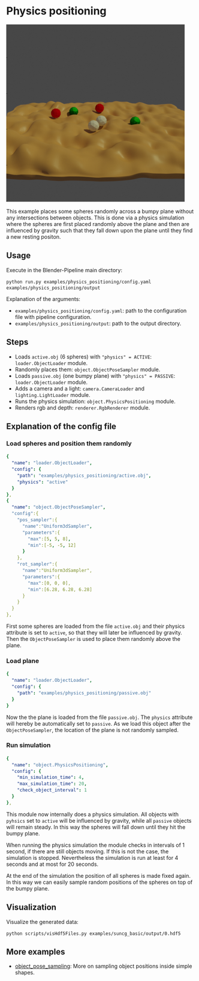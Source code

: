 # Physics positioning

![](rendering.png)

This example places some spheres randomly across a bumpy plane without any intersections between objects.
This is done via a physics simulation where the spheres are first placed randomly above the plane and then are influenced by gravity such that they fall down upon the plane until they find a new resting positon.

## Usage

Execute in the Blender-Pipeline main directory:

```
python run.py examples/physics_positioning/config.yaml examples/physics_positioning/output
```

Explanation of the arguments:
* `examples/physics_positioning/config.yaml`: path to the configuration file with pipeline configuration.
* `examples/physics_positioning/output`: path to the output directory.

## Steps

* Loads `active.obj` (6 spheres) with `"physics" = ACTIVE`: `loader.ObjectLoader` module.
* Randomly places them: `object.ObjectPoseSampler` module.
* Loads `passive.obj` (one bumpy plane) with `"physics" = PASSIVE`: `loader.ObjectLoader` module.
* Adds a camera and a light: `camera.CameraLoader` and `lighting.LightLoader` module.
* Runs the physics simulation: `object.PhysicsPositioning` module.
* Renders rgb and depth: `renderer.RgbRenderer` module.

## Explanation of the config file

### Load spheres and position them randomly
```yaml
{
  "name": "loader.ObjectLoader",
  "config": {
    "path": "examples/physics_positioning/active.obj",
    "physics": "active"
  }
},
{
  "name": "object.ObjectPoseSampler",
  "config":{
    "pos_sampler":{
      "name":"Uniform3dSampler",
      "parameters":{
        "max":[5, 5, 8],
        "min":[-5, -5, 12]
      }
    },
    "rot_sampler":{
      "name":"Uniform3dSampler",
      "parameters":{
        "max":[0, 0, 0],
        "min":[6.28, 6.28, 6.28]
      }
    }
  }
},
```

First some spheres are loaded from the file `active.obj` and their physics attribute is set to `active`, so that they will later be influenced by gravity. 
Then the `ObjectPoseSampler` is used to place them randomly above the plane.
 
 
### Load plane

```yaml
{
  "name": "loader.ObjectLoader",
  "config": {
    "path": "examples/physics_positioning/passive.obj"
  }
}
```

Now the the plane is loaded from the file `passive.obj`. 
The `physics` attribute will hereby be automatically set to `passive`.
As we load this object after the `ObjectPoseSampler`, the location of the plane is not randomly sampled.

### Run simulation

```yaml
{
  "name": "object.PhysicsPositioning",
  "config": {
    "min_simulation_time": 4,
    "max_simulation_time": 20,
    "check_object_interval": 1
  }
},
```

This module now internally does a physics simulation. 
All objects with `pyhsics` set to `active` will be influenced by gravity, while all `passive` objects will remain steady.
In this way the spheres will fall down until they hit the bumpy plane.

When running the physics simulation the module checks in intervals of 1 second, if there are still objects moving. If this is not the case, the simulation is stopped.
Nevertheless the simulation is run at least for 4 seconds and at most for 20 seconds.

At the end of the simulation the position of all spheres is made fixed again.
In this way we can easily sample random positions of the spheres on top of the bumpy plane.

## Visualization

Visualize the generated data:

```
python scripts/visHdf5Files.py examples/suncg_basic/output/0.hdf5
```

## More examples

* [object_pose_sampling](../object_pose_sampling): More on sampling object positions inside simple shapes.